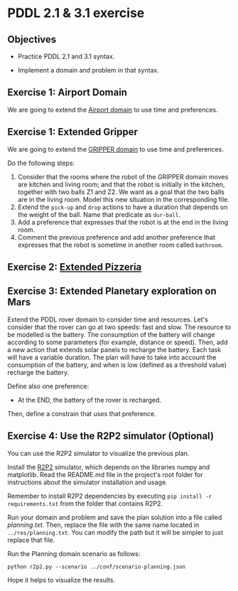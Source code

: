 # PDDL 2.1 & 3.1 exercise

## Objectives

* Practice PDDL 2.1 and 3.1 syntax.

* Implement a domain and problem in that syntax.



## Exercise 1: Airport Domain

We are going to extend the [Airport domain](https://github.com/Malola2015/planningCourse/blob/master/assignments/airport.md) to use time and preferences. 

## Exercise 1: Extended Gripper

We are going to extend the [GRIPPER domain](https://github.com/Malola2015/planningCourse/blob/master/assignments/Gripper.md) to use time and preferences. 

Do the following steps:
 1. Consider that the rooms where the robot of the GRIPPER domain moves are kitchen and living room; and that the robot is initially in the kitchen, together with two balls Z1 and Z2. We want as a goal that the two balls are in the living room. Model this new situation in the corresponding file.
 2. Extend the `pick-up` and `drop` actions to have a duration that depends on the weight of the ball. Name that predicate as `dur-ball`. 
 3. Add a preference that expresses that the robot is at the end in the living room.
 4. Comment the previous preference and add another preference that expresses that the robot is sometime in another room called `bathroom`. 

## Exercise 2: [Extended Pizzeria](https://github.com/Malola2015/planningCourse/blob/master/assignments/ExtPizza.md)

## Exercise 3: Extended Planetary exploration on Mars 

Extend the PDDL rover domain to consider time and resources. Let's consider that the rover can go at two speeds: fast and slow. The resource to be modelled is the battery. 
The consumption of the battery will change according to some parameters (for example, distance or speed). Then, add a new action that extends solar panels to recharge the battery. Each task will have a variable duration. The plan will have to take into account the consumption of the battery, and when is low (defined as a threshold value) recharge the battery.

Define also one preference:
* At the END, the battery of the rover is recharged.
 
 Then, define a constrain that uses that preference.


## Exercise 4: Use the R2P2 simulator (Optional)

You can use the R2P2 simulator to visualize the previous plan. 

Install the [R2P2](https://github.com/ISG-UAH/R2P2) simulator, which depends on the libraries numpy and matplotlib. Read the README.md file in the project's root folder for instructions about the simulator installation and usage.

Remember to install R2P2 dependencies by executing ```pip install -r requirements.txt``` from the folder that contains R2P2.

Run your domain and problem and save the plan solution into a file called <em>planning.txt</em>. Then, replace the file with the same name located in ```../res/planning.txt```. You can modify the path but it will be simpler to just replace that file.

Run the Planning domain scenario as follows:

   ```
   python r2p2.py --scenario ../conf/scenario-planning.json
   ``` 

Hope it helps to visualize the results.
